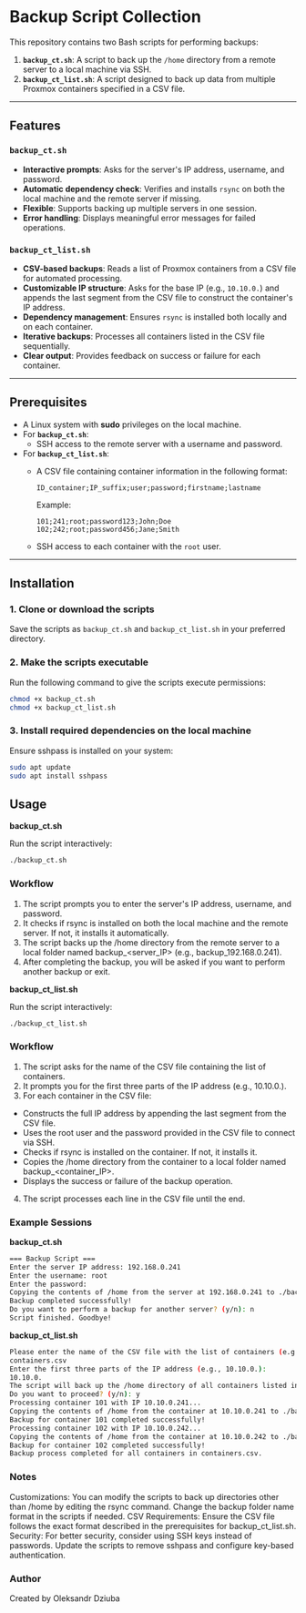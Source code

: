# Backup Script Collection

This repository contains two Bash scripts for performing backups:

1. **`backup_ct.sh`**: A script to back up the `/home` directory from a remote server to a local machine via SSH.
2. **`backup_ct_list.sh`**: A script designed to back up data from multiple Proxmox containers specified in a CSV file.

---

## Features

### `backup_ct.sh`
- **Interactive prompts**: Asks for the server's IP address, username, and password.
- **Automatic dependency check**: Verifies and installs `rsync` on both the local machine and the remote server if missing.
- **Flexible**: Supports backing up multiple servers in one session.
- **Error handling**: Displays meaningful error messages for failed operations.

### `backup_ct_list.sh`
- **CSV-based backups**: Reads a list of Proxmox containers from a CSV file for automated processing.
- **Customizable IP structure**: Asks for the base IP (e.g., `10.10.0.`) and appends the last segment from the CSV file to construct the container's IP address.
- **Dependency management**: Ensures `rsync` is installed both locally and on each container.
- **Iterative backups**: Processes all containers listed in the CSV file sequentially.
- **Clear output**: Provides feedback on success or failure for each container.

---

## Prerequisites

- A Linux system with **sudo** privileges on the local machine.
- For **`backup_ct.sh`**:
  - SSH access to the remote server with a username and password.
- For **`backup_ct_list.sh`**:
  - A CSV file containing container information in the following format:
    ```
    ID_container;IP_suffix;user;password;firstname;lastname
    ```
    
    Example:
    ```
    101;241;root;password123;John;Doe
    102;242;root;password456;Jane;Smith
    ```
  - SSH access to each container with the `root` user.

---

## Installation

### 1. Clone or download the scripts
Save the scripts as `backup_ct.sh` and `backup_ct_list.sh` in your preferred directory.

### 2. Make the scripts executable
Run the following command to give the scripts execute permissions:
```bash
chmod +x backup_ct.sh
chmod +x backup_ct_list.sh
```
### 3. Install required dependencies on the local machine
Ensure sshpass is installed on your system:
```bash
sudo apt update
sudo apt install sshpass
```
## Usage

**backup_ct.sh**

Run the script interactively:
```bash
./backup_ct.sh
```

### Workflow
1. The script prompts you to enter the server's IP address, username, and password.
2. It checks if rsync is installed on both the local machine and the remote server. If not, it installs it automatically.
3. The script backs up the /home directory from the remote server to a local folder named backup_<server_IP> (e.g., backup_192.168.0.241).
4. After completing the backup, you will be asked if you want to perform another backup or exit.

**backup_ct_list.sh**

Run the script interactively:

```bash
./backup_ct_list.sh
```
### Workflow
1. The script asks for the name of the CSV file containing the list of containers.
2. It prompts you for the first three parts of the IP address (e.g., 10.10.0.).
3. For each container in the CSV file:
- Constructs the full IP address by appending the last segment from the CSV file.
- Uses the root user and the password provided in the CSV file to connect via SSH.
- Checks if rsync is installed on the container. If not, it installs it.
- Copies the /home directory from the container to a local folder named backup_<container_IP>.
- Displays the success or failure of the backup operation.
4. The script processes each line in the CSV file until the end.

### Example Sessions

**backup_ct.sh**
```bash
=== Backup Script ===
Enter the server IP address: 192.168.0.241
Enter the username: root
Enter the password: 
Copying the contents of /home from the server at 192.168.0.241 to ./backup_192.168.0.241...
Backup completed successfully!
Do you want to perform a backup for another server? (y/n): n
Script finished. Goodbye!
```

**backup_ct_list.sh**
```bash
Please enter the name of the CSV file with the list of containers (e.g., montest.csv):
containers.csv
Enter the first three parts of the IP address (e.g., 10.10.0.):
10.10.0.
The script will back up the /home directory of all containers listed in containers.csv.
Do you want to proceed? (y/n): y
Processing container 101 with IP 10.10.0.241...
Copying the contents of /home from the container at 10.10.0.241 to ./backup_10.10.0.241...
Backup for container 101 completed successfully!
Processing container 102 with IP 10.10.0.242...
Copying the contents of /home from the container at 10.10.0.242 to ./backup_10.10.0.242...
Backup for container 102 completed successfully!
Backup process completed for all containers in containers.csv.
```

### Notes
Customizations:
You can modify the scripts to back up directories other than /home by editing the rsync command.
Change the backup folder name format in the scripts if needed.
CSV Requirements: Ensure the CSV file follows the exact format described in the prerequisites for backup_ct_list.sh.
Security: For better security, consider using SSH keys instead of passwords. Update the scripts to remove sshpass and configure key-based authentication.

### Author
Created by Oleksandr Dziuba


